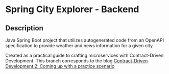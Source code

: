 # Spring City Explorer - Backend

## Description

Java Spring Boot project that utilizes autogenerated code from an OpenAPI specification to provide weather and news information for a given city

Created as a practical guide to crafting microservices with Contract-Driven Development. This branch corresponds to the blog [Contract-Driven Development 2: Coming up with a practice scenario](https://pollitodev.netlify.app/en/blog/2023-12-29-contract-driven-dev-2/)
